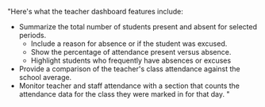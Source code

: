 "Here's what the teacher dashboard features include:

*   Summarize the total number of students present and absent for selected periods.
    *   Include a reason for absence or if the student was excused.
    *   Show the percentage of attendance present versus absence.
    *   Highlight students who frequently have absences or excuses
*   Provide a comparison of the teacher's class attendance against the school average.
*   Monitor teacher and staff attendance with a section that counts the attendance data for the class they were marked in for that day.
"